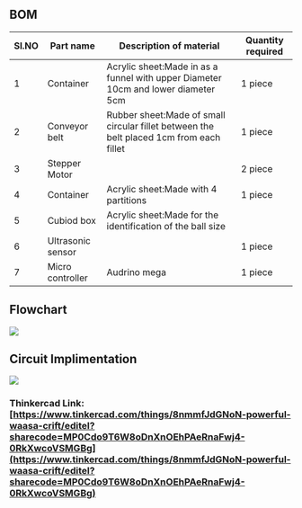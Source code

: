## BOM
|Sl.NO|Part name|Description of material|Quantity required|
|------|--------|-------------|---------|
|1|Container|Acrylic sheet:Made in as a funnel with upper Diameter 10cm and lower diameter 5cm|1 piece|
|2|Conveyor belt|Rubber sheet:Made of small circular fillet between the belt placed 1cm from each fillet|1 piece|
|3|Stepper Motor|             |2 piece|
|4|Container|Acrylic sheet:Made with 4 partitions|1 piece|
|5|Cubiod box|Acrylic sheet:Made for the identification of the ball size|
|6|Ultrasonic sensor|     |1 piece |
|7|Micro controller|Audrino mega|1 piece|

## Flowchart
![](https://i.ibb.co/W2V51vj/Untitled-Diagram.jpg)

## Circuit Implimentation
![](https://i.ibb.co/rZCYXsZ/think.png)


### Thinkercad Link:[https://www.tinkercad.com/things/8nmmfJdGNoN-powerful-waasa-crift/editel?sharecode=MP0Cdo9T6W8oDnXnOEhPAeRnaFwj4-0RkXwcoVSMGBg](https://www.tinkercad.com/things/8nmmfJdGNoN-powerful-waasa-crift/editel?sharecode=MP0Cdo9T6W8oDnXnOEhPAeRnaFwj4-0RkXwcoVSMGBg)